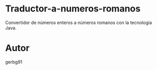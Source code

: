 # Traductor-a-numeros-romanos
Convertidor de números enteros a números romanos con la tecnología Java. 

# Autor
gerbg91
